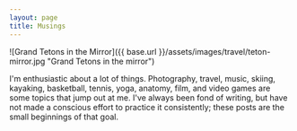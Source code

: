 ```yaml
---
layout: page
title: Musings
---
```


![Grand Tetons in the Mirror]({{ base.url }}/assets/images/travel/teton-mirror.jpg "Grand Tetons in the mirror")

I'm enthusiastic about a lot of things. Photography, travel, music, skiing, kayaking, basketball, tennis, yoga, anatomy, film, and video games are some topics that jump out at me. I've always been fond of writing, but have not made a conscious effort to practice it consistently; these posts are the small beginnings of that goal.
